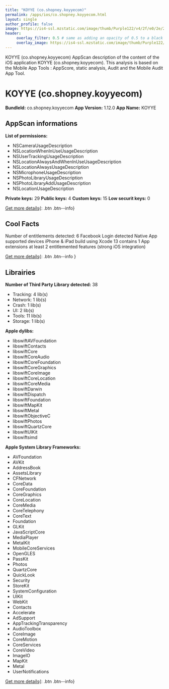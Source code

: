 ```yaml
---
title: "KOYYE (co.shopney.koyyecom)"
permalink: /apps/ios/co.shopney.koyyecom.html
layout: single
author_profile: false
image: https://is4-ssl.mzstatic.com/image/thumb/Purple122/v4/2f/e0/2e/2fe02e7b-2800-295f-e2d9-c016f69993d7/AppIcon-0-0-1x_U007emarketing-0-0-0-8-0-0-sRGB-0-0-0-GLES2_U002c0-512MB-85-220-0-0.png/512x512bb.jpg
header: 
     overlay_filter: 0.5 # same as adding an opacity of 0.5 to a black background
     overlay_image: https://is4-ssl.mzstatic.com/image/thumb/Purple122/v4/2f/e0/2e/2fe02e7b-2800-295f-e2d9-c016f69993d7/AppIcon-0-0-1x_U007emarketing-0-0-0-8-0-0-sRGB-0-0-0-GLES2_U002c0-512MB-85-220-0-0.png/512x512bb.jpg
---
```

KOYYE (co.shopney.koyyecom) AppScan description of the content of the iOS application KOYYE (co.shopney.koyyecom). This analysis is based on the Mobile App Tools : AppScore, static analysis, Audit and the Mobile Audit App Tool.

# KOYYE (co.shopney.koyyecom)

**BundleId:** co.shopney.koyyecom
**App Version:** 1.12.0
**App Name:** KOYYE


## AppScan informations 

**List of permissions:** 
- NSCameraUsageDescription
- NSLocationWhenInUseUsageDescription
- NSUserTrackingUsageDescription
- NSLocationAlwaysAndWhenInUseUsageDescription
- NSLocationAlwaysUsageDescription
- NSMicrophoneUsageDescription
- NSPhotoLibraryUsageDescription
- NSPhotoLibraryAddUsageDescription
- NSLocationUsageDescription
  
  
**Private keys:** 29
**Public keys:** 4
**Custom keys:** 15
**Low securit keys:** 0
  
[Get more details](/pricing.html){: .btn .btn--info}

## Cool Facts

Number of entitlements detected: 6
Facebook Login detected
Native App
supported devices iPhone & iPad
build using Xcode 13
contains 1 App extensions
at least 2 entitlemented features (strong iOS integration)
  
[Get more details](/pricing.html){: .btn .btn--info }

## Librairies 
**Number of Third Party Library detected:** 38
- Tracking: 4 lib(s)
- Network: 1 lib(s)
- Crash: 1 lib(s)
- UI: 2 lib(s)
- Tools: 11 lib(s)
- Storage: 1 lib(s)


**Apple dylibs:**
- libswiftAVFoundation
- libswiftContacts
- libswiftCore
- libswiftCoreAudio
- libswiftCoreFoundation
- libswiftCoreGraphics
- libswiftCoreImage
- libswiftCoreLocation
- libswiftCoreMedia
- libswiftDarwin
- libswiftDispatch
- libswiftFoundation
- libswiftMapKit
- libswiftMetal
- libswiftObjectiveC
- libswiftPhotos
- libswiftQuartzCore
- libswiftUIKit
- libswiftsimd


**Apple System Library Frameworks:**
- AVFoundation
- AVKit
- AddressBook
- AssetsLibrary
- CFNetwork
- CoreData
- CoreFoundation
- CoreGraphics
- CoreLocation
- CoreMedia
- CoreTelephony
- CoreText
- Foundation
- GLKit
- JavaScriptCore
- MediaPlayer
- MetalKit
- MobileCoreServices
- OpenGLES
- PassKit
- Photos
- QuartzCore
- QuickLook
- Security
- StoreKit
- SystemConfiguration
- UIKit
- WebKit
- Contacts
- Accelerate
- AdSupport
- AppTrackingTransparency
- AudioToolbox
- CoreImage
- CoreMotion
- CoreServices
- CoreVideo
- ImageIO
- MapKit
- Metal
- UserNotifications


  
[Get more details](/pricing.html){: .btn .btn--info}

